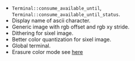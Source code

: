 - `Terminal::consume_available_until`, `Terminal::consume_available_until_status`.
- Display name of ascii character.
- Generic image with rgb offset and rgb xy stride.
- Dithering for sixel image.
- Better color quantization for sixel image.
- Global terminal.
- Erasure color mode see [here](https://unix.stackexchange.com/questions/586287/how-to-reverse-console-colours-to-have-black-letters-on-white-screen)
